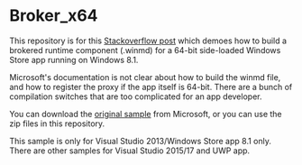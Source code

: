 # Broker_x64

This repository is for this [Stackoverflow post](https://stackoverflow.com/questions/44962542) which demoes how to build a brokered runtime component (.winmd) for a 64-bit side-loaded Windows Store app running on Windows 8.1.

Microsoft's documentation is not clear about how to build the winmd file, and how to register the proxy if the app itself is 64-bit. There are a bunch of compilation switches that are too complicated for an app developer.

You can download the [original sample](https://code.msdn.microsoft.com/windowsapps/Brokered-Windows-Runtime-9d64cada) from Microsoft, or you can use the zip files in this repository. 

This sample is only for Visual Studio 2013/Windows Store app 8.1 only. There are other samples for Visual Studio 2015/17 and UWP app.
